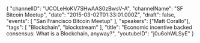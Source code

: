 {
    "channelID": "UCOLeHoKV7SHwAAS0zBwsV-A",
    "channelName": "SF Bitcoin Meetup",
    "date": "2015-03-02T01:33:01.000Z",
    "draft": false,
    "events": [
        "San Francisco Bitcoin Meetup"
    ],
    "speakers": ["Matt Corallo"],
    "tags": [
        "Blockchain",
	"blockstream"
    ],
    "title": "Economic incentive backed consensus: What is a Blockchain, anyway?",
    "youtubeID": "j0u6ohWLSyE"
}
